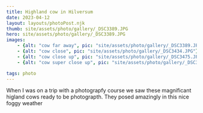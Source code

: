 ```yaml
---
title: Highland cow in Hilversum
date: 2023-04-12
layout: layouts/photoPost.njk
thumb: site/assets/photo/gallery/_DSC3389.JPG
hero: site/assets/photo/gallery/_DSC3389.JPG
images:
    - {alt: "cow far away", pic: "site/assets/photo/gallery/_DSC3389.JPG"}
    - {alt: "cow close", pic: "site/assets/photo/gallery/_DSC3434.JPG"}
    - {alt: "cow close up", pic: "site/assets/photo/gallery/_DSC3475.JPG"}
    - {alt: "cow super close up", pic: "site/assets/photo/gallery/_DSC3482.JPG"}

tags: photo
---
```

When I was on a trip with a photograpfy course we saw these magnificant higland cows ready to be photograpth. They posed amazingly in this nice foggy weather